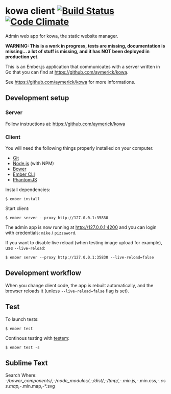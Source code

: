 # kowa client [![Build Status](https://secure.travis-ci.org/aymerick/kowa-client.svg?branch=master)](http://travis-ci.org/aymerick/kowa-client) [![Code Climate](https://codeclimate.com/github/aymerick/kowa-client.svg)](https://codeclimate.com/github/aymerick/kowa-client)

Admin web app for kowa, the static website manager.

**WARNING: This is a work in progress, tests are missing, documentation is missing... a lot of stuff is missing, and it has NOT been deployed in production yet.**

This is an Ember.js application that communicates with a server written in Go that you can find at <https://github.com/aymerick/kowa>.

See <https://github.com/aymerick/kowa> for more informations.


## Development setup

### Server

Follow instructions at: <https://github.com/aymerick/kowa>


### Client

You will need the following things properly installed on your computer.

* [Git](http://git-scm.com/)
* [Node.js](http://nodejs.org/) (with NPM)
* [Bower](http://bower.io/)
* [Ember CLI](http://www.ember-cli.com/)
* [PhantomJS](http://phantomjs.org/)

Install dependencies:

    $ ember install

Start client:

    $ ember server --proxy http://127.0.0.1:35830

The admin app is now running at <http://127.0.0.1:4200> and you can login with credentials: `mike` / `pizzaword`.

If you want to disable live reload (when testing image upload for example), use `--live-reload`:

    $ ember server --proxy http://127.0.0.1:35830 --live-reload=false


## Development workflow

When you change client code, the app is rebuilt automatically, and the browser reloads it (unless `--live-reload=false` flag is set).


## Test

To launch tests:

    $ ember test

Continous testing with [testem](https://github.com/airportyh/testem):

    $ ember test -s


## Sublime Text

Search Where: -*/bower_components/*,-*/node_modules/*,-*/dist/*,-*/tmp/*,-*.min.js,-*.min.css,-*.css.map,-*.min.map,-*.svg

